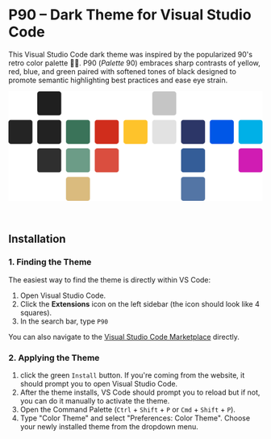 # P90 – Dark Theme for Visual Studio Code
This Visual Studio Code dark theme was inspired by the popularized 90's retro color palette 🕺🏾. P90 (*Palette* 90) embraces sharp contrasts of yellow, red, blue, and green paired with softened tones of black designed to promote semantic highlighting best practices and ease eye strain.

![Visual color palette for the Visual Studio Code theme P90](./color-palette.png)

<br>

## Installation
### 1. Finding the Theme
The easiest way to find the theme is directly within VS Code:

1. Open Visual Studio Code.
2. Click the **Extensions** icon on the left sidebar (the icon should look like 4 squares).
3. In the search bar, type `P90`

You can also navigate to the [Visual Studio Code Marketplace](https://marketplace.visualstudio.com/items?itemName=kelcisayshello.p90) directly.

### 2. Applying the Theme

1. click the green `Install` button. If you're coming from the website, it should prompt you to open Visual Studio Code.
2. After the theme installs, VS Code should prompt you to reload but if not, you can do it manually to activate the theme.
3. Open the Command Palette (`Ctrl` + `Shift` + `P` or `Cmd` + `Shift` + `P`).
4. Type "Color Theme" and select "Preferences: Color Theme".
Choose your newly installed theme from the dropdown menu.



